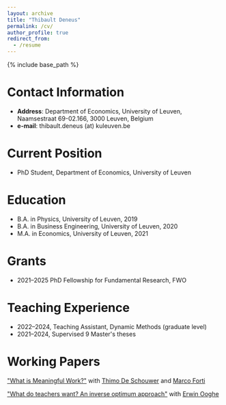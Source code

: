 ```yaml
---
layout: archive
title: "Thibault Deneus"
permalink: /cv/
author_profile: true
redirect_from:
  - /resume
---
```


{% include base_path %}

Contact Information
======
* **Address**: Department of Economics, University of Leuven, Naamsestraat 69-02.166, 3000 Leuven, Belgium
* **e-mail**: thibault.deneus (at) kuleuven.be

Current Position
======
* PhD Student, Department of Economics, University of Leuven


Education
======
* B.A. in Physics, University of Leuven, 2019
* B.A. in Business Engineering, University of Leuven, 2020
* M.A. in Economics, University of Leuven, 2021



Grants
======
* 2021–2025 PhD Fellowship for Fundamental Research, FWO

Teaching Experience
======
* 2022–2024, Teaching Assistant, Dynamic Methods (graduate level)
* 2021–2024, Supervised 9 Master's theses




Working Papers
======

["What is Meaningful Work?"](/files/Workmeaning.pdf) with <a href="https://thimodeschouwer.github.io/">Thimo De Schouwer</a> and <a href="https://www.econ.uni-bonn.de/en/department/doctoral-students/marco-forti">Marco Forti</a>

["What do teachers want? An inverse optimum approach"](/files/Teacher_Time_Allocation.pdf)  with <a href="https://sites.google.com/view/erwinooghe/home">Erwin Ooghe</a> 

